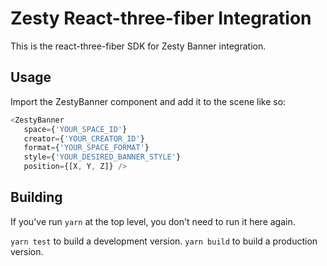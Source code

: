 # Zesty React-three-fiber Integration

This is the react-three-fiber SDK for Zesty Banner integration.

## Usage

Import the ZestyBanner component and add it to the scene like so:

```js
<ZestyBanner
   space={'YOUR_SPACE_ID'}
   creator={'YOUR_CREATOR_ID'}
   format={'YOUR_SPACE_FORMAT'}
   style={'YOUR_DESIRED_BANNER_STYLE'}
   position={[X, Y, Z]} />
```

## Building

If you've run `yarn` at the top level, you don't need to run it here again.

`yarn test` to build a development version.
`yarn build` to build a production version.
